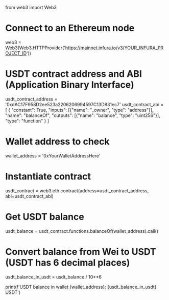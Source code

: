 from web3 import Web3

# Connect to an Ethereum node
web3 = Web3(Web3.HTTPProvider('https://mainnet.infura.io/v3/YOUR_INFURA_PROJECT_ID'))

# USDT contract address and ABI (Application Binary Interface)
usdt_contract_address = '0xdAC17F958D2ee523a2206206994597C13D831ec7'
usdt_contract_abi = [
    {
        "constant": True,
        "inputs": [{"name": "_owner", "type": "address"}],
        "name": "balanceOf",
        "outputs": [{"name": "balance", "type": "uint256"}],
        "type": "function"
    }
]

# Wallet address to check
wallet_address = '0xYourWalletAddressHere'

# Instantiate contract
usdt_contract = web3.eth.contract(address=usdt_contract_address, abi=usdt_contract_abi)

# Get USDT balance
usdt_balance = usdt_contract.functions.balanceOf(wallet_address).call()

# Convert balance from Wei to USDT (USDT has 6 decimal places)
usdt_balance_in_usdt = usdt_balance / 10**6

print(f'USDT balance in wallet {wallet_address}: {usdt_balance_in_usdt} USDT')
